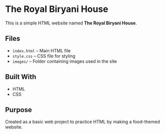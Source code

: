 # The Royal Biryani House

This is a simple HTML website named **The Royal Biryani House**.  

## Files

- `index.html` – Main HTML file
- `style.css` – CSS file for styling
- `images/` – Folder containing images used in the site

## Built With

- HTML
- CSS

## Purpose

Created as a basic web project to practice HTML by making a food-themed website.

